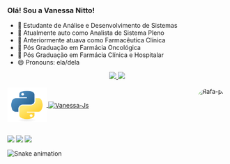 ### Olá! Sou a Vanessa Nitto!

- 🔭 Estudante de Análise e Desenvolvimento de Sistemas
- 🌱 Atualmente auto como Analista de Sistema Pleno
- 🌱 Anteriormente atuava como Farmacêutica Clínica
- 🤔 Pós Graduação em Farmácia Oncológica
- 💬 Pós Graduação em Farmácia Clínica e Hospitalar
- 😄 Pronouns: ela/dela

<div align="center">
  <a href="https://github.com/vanessanitto">
  <img height="180em" src="https://github-readme-stats.vercel.app/api?username=vanessanitto&show_icons=true&theme=synthwave&include_all_commits=true&count_private=true"/>
  <img height="180em" src="https://github-readme-stats.vercel.app/api/top-langs/?username=vanessanitto&layout=compact&langs_count=7&theme=synthwave"/>
</div>
<div style="display: inline_block"><br>
  <img align="center" alt="Vanessa-Python" height="80" width="90" src="https://raw.githubusercontent.com/devicons/devicon/master/icons/python/python-original.svg">
  <img align="center" alt="Vanessa-Js" height="80" width="90" src="https://cdn.jsdelivr.net/gh/devicons/devicon/icons/java/java-original-wordmark.svg"/>
<img align="right" alt="Rafa-pic" height="150" style="border-radius:50px;" src="https://media.discordapp.net/attachments/639956127056134178/890373478988013628/Publicacoes_Instagram_1_1.png?width=676&height=676">
</div>
  
  ##
 
<div> 
   <a href="https://www.linkedin.com/in/vanessa-mayumi-nitto-de-santana-b9b138146/" target="_blank"><img src="https://img.shields.io/badge/-LinkedIn-%230077B5?style=for-the-badge&logo=linkedin&logoColor=white" target="_blank"></a> 
  <a href="https://www.instagram.com/vanessanitto/" target="_blank"><img src="https://img.shields.io/badge/-Instagram-%23E4405F?style=for-the-badge&logo=instagram&logoColor=white" target="_blank"></a>
  <a href = "mailto:vanessamxnitto@hotmail.com"><img src="https://img.shields.io/badge/-Gmail-%23333?style=for-the-badge&logo=gmail&logoColor=white" target="_blank"></a>
 
   ![Snake animation](https://github.com/vanessanitto/rafaballerini/blob/output/github-contribution-grid-snake.svg)
 
</div>

